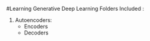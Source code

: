 #Learning Generative Deep Learning
Folders Included : 
 1. Autoencoders:<br>
    - Encoders
    - Decoders

